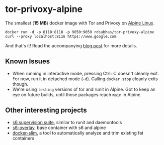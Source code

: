 # tor-privoxy-alpine

The smallest (**15 MB**) docker image with Tor and Privoxy on [Alpine Linux](https://hub.docker.com/_/alpine/).

```
docker run -d -p 8118:8118 -p 9050:9050 rdsubhas/tor-privoxy-alpine
curl --proxy localhost:8118 https://www.google.com
```

And that's it! Read the accompanying [blog post](https://medium.com/@rdsubhas/docker-image-with-tor-privoxy-and-a-process-manager-under-15-mb-c9e344111b61) for more details.

## Known Issues

* When running in interactive mode, pressing Ctrl+C doesn't cleanly exit. For now, run it in detached mode (`-d`). Calling `docker stop` cleanly exits though.
* We're using `testing` versions of tor and runit in Alpine. Got to keep an eye on future builds, until those packages reach `main` in Alpine.

## Other interesting projects

* [s6 supervision suite](http://skarnet.org/software/s6/index.html), similar to runit and daemontools
* [s6-overlay](https://github.com/just-containers/s6-overlay), base container with s6 and alpine
* [docker-slim](https://github.com/cloudimmunity/docker-slim), a tool to automatically analyze and trim existing fat containers

